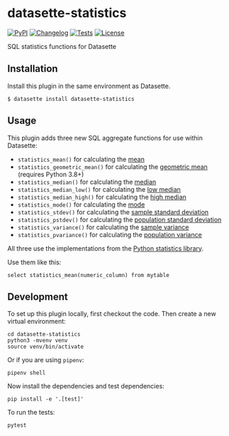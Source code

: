 # datasette-statistics

[![PyPI](https://img.shields.io/pypi/v/datasette-statistics.svg)](https://pypi.org/project/datasette-statistics/)
[![Changelog](https://img.shields.io/github/v/release/simonw/datasette-statistics?include_prereleases&label=changelog)](https://github.com/simonw/datasette-statistics/releases)
[![Tests](https://github.com/simonw/datasette-statistics/workflows/Test/badge.svg)](https://github.com/simonw/datasette-statistics/actions?query=workflow%3ATest)
[![License](https://img.shields.io/badge/license-Apache%202.0-blue.svg)](https://github.com/simonw/datasette-statistics/blob/main/LICENSE)

SQL statistics functions for Datasette

## Installation

Install this plugin in the same environment as Datasette.

    $ datasette install datasette-statistics

## Usage

This plugin adds three new SQL aggregate functions for use within Datasette:

- `statistics_mean()` for calculating the [mean](https://docs.python.org/3/library/statistics.html#statistics.mean)
- `statistics_geometric_mean()` for calculating the [geometric mean](https://docs.python.org/3/library/statistics.html#statistics.geometric_mean) (requires Python 3.8+)
- `statistics_median()` for calculating the [median](https://docs.python.org/3/library/statistics.html#statistics.median)
- `statistics_median_low()` for calculating the [low median](https://docs.python.org/3/library/statistics.html#statistics.median_low)
- `statistics_median_high()` for calculating the [high median](https://docs.python.org/3/library/statistics.html#statistics.median_high)
- `statistics_mode()` for calculating the [mode](https://docs.python.org/3/library/statistics.html#statistics.mode)
- `statistics_stdev()` for calculating the [sample standard deviation](https://docs.python.org/3/library/statistics.html#statistics.stdev)
- `statistics_pstdev()` for calculating the [population standard deviation](https://docs.python.org/3/library/statistics.html#statistics.pstdev)
- `statistics_variance()` for calculating the [sample variance](https://docs.python.org/3/library/statistics.html#statistics.variance)
- `statistics_pvariance()` for calculating the [population variance](https://docs.python.org/3/library/statistics.html#statistics.pvariance)

All three use the implementations from the [Python statistics library](https://docs.python.org/3/library/statistics.html).

Use them like this:

    select statistics_mean(numeric_column) from mytable

## Development

To set up this plugin locally, first checkout the code. Then create a new virtual environment:

    cd datasette-statistics
    python3 -mvenv venv
    source venv/bin/activate

Or if you are using `pipenv`:

    pipenv shell

Now install the dependencies and test dependencies:

    pip install -e '.[test]'

To run the tests:

    pytest
